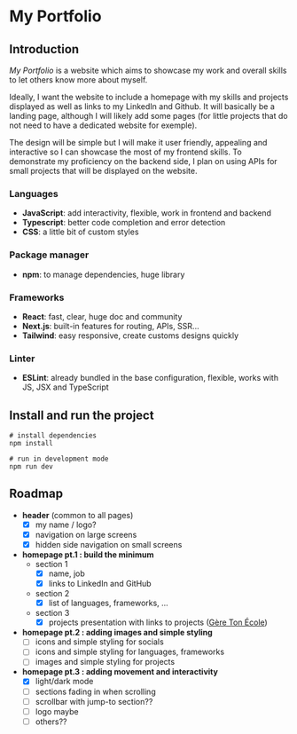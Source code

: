 # My Portfolio

## Introduction

*My Portfolio* is a website which aims to showcase my work and overall skills to let others know more about myself.

Ideally, I want the website to include a homepage with my skills and projects displayed as well as links to my LinkedIn and Github. It will basically be a landing page, although I will likely add some pages (for little projects that do not need to have a dedicated website for exemple).

The design will be simple but I will make it user friendly, appealing and interactive so I can showcase the most of my frontend skills. To demonstrate my proficiency on the backend side, I plan on using APIs for small projects that will be displayed on the website.

### Languages
- **JavaScript**: add interactivity, flexible, work in frontend and backend
- **Typescript**: better code completion and error detection
- **CSS**: a little bit of custom styles

### Package manager
- **npm**: to manage dependencies, huge library 

### Frameworks
- **React**: fast, clear, huge doc and community
- **Next.js**: built-in features for routing, APIs, SSR...
- **Tailwind**: easy responsive, create customs designs quickly

### Linter
- **ESLint**: already bundled in the base configuration, flexible, works with JS, JSX and TypeScript


## Install and run the project

    # install dependencies
    npm install

    # run in development mode
    npm run dev


## Roadmap

- **header** (common to all pages)
  - [x] my name / logo?
  - [x] navigation on large screens
  - [x] hidden side navigation on small screens
- **homepage pt.1 : build the minimum**
  - section 1
    - [x] name, job
    - [x] links to LinkedIn and GitHub
  - section 2
    - [x] list of languages, frameworks, ...
  - section 3
    - [x] projects presentation with links to projects ([Gère Ton École](https://geretonecole.fr/))
- **homepage pt.2 : adding images and simple styling**
  - [ ] icons and simple styling for socials
  - [ ] icons and simple styling for languages, frameworks
  - [ ] images and simple styling for projects
- **homepage pt.3 : adding movement and interactivity**
  - [x] light/dark mode
  - [ ] sections fading in when scrolling
  - [ ] scrollbar with jump-to section??
  - [ ] logo maybe
  - [ ] others??